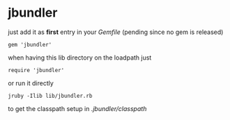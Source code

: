 # jbundler #

just add it as **first** entry in your *Gemfile* (pending since no gem is released)

```gem 'jbundler'```

when having this lib directory on the loadpath just

```require 'jbundler'```

or run it directly

```jruby -Ilib lib/jbundler.rb```

to get the classpath setup in *.jbundler/classpath*
